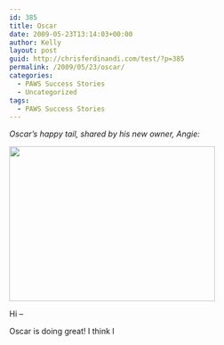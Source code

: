 ```yaml
---
id: 385
title: Oscar
date: 2009-05-23T13:14:03+00:00
author: Kelly
layout: post
guid: http://chrisferdinandi.com/test/?p=385
permalink: /2009/05/23/oscar/
categories:
  - PAWS Success Stories
  - Uncategorized
tags:
  - PAWS Success Stories
---
```

_Oscar&#8217;s happy tail, shared by his new owner, Angie:_

<img src="https://pawsnewengland.com/wp-content/uploads/2009/05/image0131.jpg" alt="" title="image01" width="370" height="278" class="aligncenter size-full wp-image-812" />

Hi &#8211;

Oscar is doing great! I think I